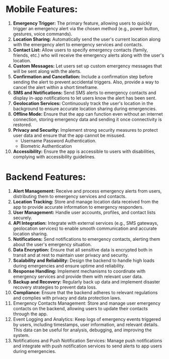 
# **Mobile Features:**

1. **Emergency Trigger:**
   The primary feature, allowing users to quickly trigger an emergency alert via the chosen method (e.g., power button, gestures, voice commands).
2. **Location Sharing:**
   Automatically send the user's current location along with the emergency alert to emergency services and contacts.
3. **Contact List:**
   Allow users to specify emergency contacts (family, friends, etc.) who will receive the emergency alerts along with the user's location.
4. **Custom Messages:**
   Let users set up custom emergency messages that will be sent along with the alerts.
5. **Confirmation and Cancellation:**
   Include a confirmation step before sending the alert to prevent accidental triggers. Also, provide a way to cancel the alert within a short timeframe.
6. **SMS and Notifications:**
   Send SMS alerts to emergency contacts and display in-app notifications to let users know the alert has been sent.
7. **Geolocation Services:**
   Continuously track the user's location in the background to ensure accurate location sharing during emergencies.
8. **Offline Mode:**
   Ensure that the app can function even without an internet connection, storing emergency data and sending it once connectivity is restored.
9. **Privacy and Security:**
   Implement strong security measures to protect user data and ensure that the app cannot be misused.
   - Username Password Authentication.
   - Biometric Authentication
1. **Accessibility:**
    Ensure the app is accessible to users with disabilities, complying with accessibility guidelines.

# **Backend Features:**

1. **Alert Management:**
   Receive and process emergency alerts from users, distributing them to emergency services and contacts.
2. **Location Tracking:**
   Store and manage location data received from the app to provide accurate information to emergency responders.
3. **User Management:**
   Handle user accounts, profiles, and contact lists securely.
4. **API Integration:**
   Integrate with external services (e.g., SMS gateways, geolocation services) to enable smooth communication and accurate location sharing.
5. **Notifications:**
   Send notifications to emergency contacts, alerting them about the user's emergency situation.
6. **Data Encryption:**
   Ensure that all sensitive data is encrypted both in transit and at rest to maintain user privacy and security.
7. **Scalability and Reliability:**
   Design the backend to handle high loads during emergencies and ensure uptime and reliability.
8. **Response Handling:**
   Implement mechanisms to coordinate with emergency services and provide them with relevant user data.
9. **Backup and Recovery:**
   Regularly back up data and implement disaster recovery strategies to prevent data loss.
10. **Compliance:**
    Ensure that the backend adheres to relevant regulations and complies with privacy and data protection laws.
11. Emergency Contacts Management: Store and manage user emergency contacts on the backend, allowing users to update their contacts through the app.
12. Event Logging and Analytics: Keep logs of emergency events triggered by users, including timestamps, user information, and relevant details. This data can be useful for analysis, debugging, and improving the system.
13. Notifications and Push Notification Services: Manage push notifications and integrate with push notification services to send alerts to app users during emergencies.

